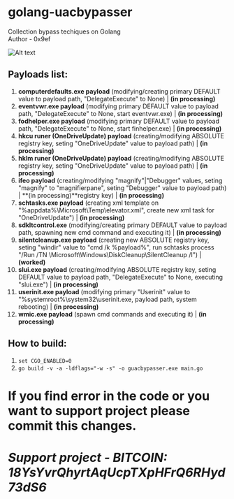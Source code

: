 # golang-uacbypasser
Collection bypass techiques on Golang<br/>
Author - 0x9ef<br/>

![Alt text](https://media.giphy.com/media/3BZDbv9pe7vMKJrV0f/giphy.gif "Work")

## Payloads list:
  1. **computerdefaults.exe payload** (modifying/creating primary DEFAULT value to payload path, "DelegateExecute" to None) | **(in processing)**
  2. **eventvwr.exe payload** (modifying primary DEFAULT value to payload path, "DelegateExecute" to None, start eventvwr.exe) | **(in processing)**
  3. **fodhelper.exe payload** (modifying primary DEFAULT value to payload path, "DelegateExecute" to None, start finhelper.exe) | **(in processing)**
  4. **hkcu runer (OneDriveUpdate) payload** (creating/modifying ABSOLUTE registry key, seting "OneDriveUpdate" value to payload path) | **(in processing)**
  5. **hklm runer (OneDriveUpdate) payload** (creating/modifying ABSOLUTE registry key, seting "OneDriveUpdate" value to payload path) | **(in processing)**
  6. **ifeo payload** (creating/modifying "magnify"|"Debugger" values, seting "magnify" to "magnifierpane", seting "Debugger" value to payload path) | **(in processing)**registry key) | **(in processing)**
  7. **schtasks.exe payload** (creating xml template on "%appdata%\Microsoft\Temp\elevator.xml", create new xml task for "OneDriveUpdate") | **(in processing)**
  8. **sdkltcontrol.exe** (modifying/creating primary DEFAULT value to payload path, spawning new cmd command and executing it) | **(in processing)**
  9. **silentcleanup.exe payload** (creating new ABSOLUTE registry key, seting "windir" value to "cmd /k %payload%", run schtasks process "/Run /TN \Microsoft\Windows\DiskCleanup\SilentCleanup /I") | **(worked)**
  10. **slui.exe payload** (creating/modifying ABSOLUTE registry key, seting DEFAULT value to payload path, "DelegateExecute" to None, executing "slui.exe") | **(in processing)**
  11. **userinit.exe payload** (modifying primary "Userinit" value to "%systemroot%\system32\userinit.exe, payload path, system rebooting) | **(in processing)**
  12. **wmic.exe payload** (spawn cmd commands and executing it) | **(in processing)**
 
## How to build: 
  1. `set CGO_ENABLED=0`
  2. `go build -v -a -ldflags="-w -s" -o guacbypasser.exe main.go`

# If you find error in the code or you want to support project please commit this changes. 
# **_Support project - BITCOIN: 18YsYvrQhyrtAqUcpTXpHFrQ6RHyd73dS6_**
